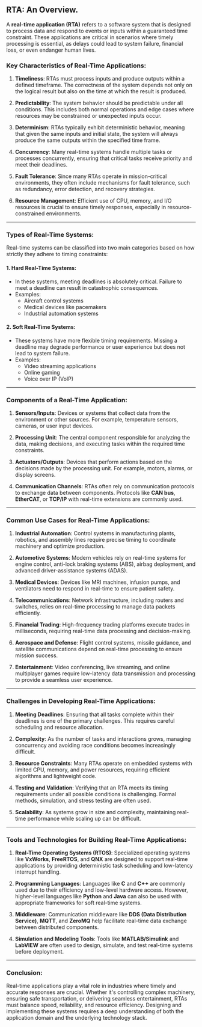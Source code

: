 ## RTA: An Overview.

A **real-time application (RTA)** refers to a software system that is designed to process data and respond to events or inputs within a guaranteed time constraint. These applications are critical in scenarios where timely processing is essential, as delays could lead to system failure, financial loss, or even endanger human lives.

### Key Characteristics of Real-Time Applications:
1. **Timeliness**: RTAs must process inputs and produce outputs within a defined timeframe. The correctness of the system depends not only on the logical result but also on the time at which the result is produced.

2. **Predictability**: The system behavior should be predictable under all conditions. This includes both normal operations and edge cases where resources may be constrained or unexpected inputs occur.

3. **Determinism**: RTAs typically exhibit deterministic behavior, meaning that given the same inputs and initial state, the system will always produce the same outputs within the specified time frame.

4. **Concurrency**: Many real-time systems handle multiple tasks or processes concurrently, ensuring that critical tasks receive priority and meet their deadlines.

5. **Fault Tolerance**: Since many RTAs operate in mission-critical environments, they often include mechanisms for fault tolerance, such as redundancy, error detection, and recovery strategies.

6. **Resource Management**: Efficient use of CPU, memory, and I/O resources is crucial to ensure timely responses, especially in resource-constrained environments.

---

### Types of Real-Time Systems:

Real-time systems can be classified into two main categories based on how strictly they adhere to timing constraints:

#### 1. **Hard Real-Time Systems**:
- In these systems, meeting deadlines is absolutely critical. Failure to meet a deadline can result in catastrophic consequences.
- Examples:
   - Aircraft control systems
   - Medical devices like pacemakers
   - Industrial automation systems

#### 2. **Soft Real-Time Systems**:
- These systems have more flexible timing requirements. Missing a deadline may degrade performance or user experience but does not lead to system failure.
- Examples:
   - Video streaming applications
   - Online gaming
   - Voice over IP (VoIP)

---

### Components of a Real-Time Application:

1. **Sensors/Inputs**: Devices or systems that collect data from the environment or other sources. For example, temperature sensors, cameras, or user input devices.

2. **Processing Unit**: The central component responsible for analyzing the data, making decisions, and executing tasks within the required time constraints.

3. **Actuators/Outputs**: Devices that perform actions based on the decisions made by the processing unit. For example, motors, alarms, or display screens.

4. **Communication Channels**: RTAs often rely on communication protocols to exchange data between components. Protocols like **CAN bus**, **EtherCAT**, or **TCP/IP** with real-time extensions are commonly used.

---

### Common Use Cases for Real-Time Applications:

1. **Industrial Automation**: Control systems in manufacturing plants, robotics, and assembly lines require precise timing to coordinate machinery and optimize production.

2. **Automotive Systems**: Modern vehicles rely on real-time systems for engine control, anti-lock braking systems (ABS), airbag deployment, and advanced driver-assistance systems (ADAS).

3. **Medical Devices**: Devices like MRI machines, infusion pumps, and ventilators need to respond in real-time to ensure patient safety.

4. **Telecommunications**: Network infrastructure, including routers and switches, relies on real-time processing to manage data packets efficiently.

5. **Financial Trading**: High-frequency trading platforms execute trades in milliseconds, requiring real-time data processing and decision-making.

6. **Aerospace and Defense**: Flight control systems, missile guidance, and satellite communications depend on real-time processing to ensure mission success.

7. **Entertainment**: Video conferencing, live streaming, and online multiplayer games require low-latency data transmission and processing to provide a seamless user experience.

---

### Challenges in Developing Real-Time Applications:

1. **Meeting Deadlines**: Ensuring that all tasks complete within their deadlines is one of the primary challenges. This requires careful scheduling and resource allocation.

2. **Complexity**: As the number of tasks and interactions grows, managing concurrency and avoiding race conditions becomes increasingly difficult.

3. **Resource Constraints**: Many RTAs operate on embedded systems with limited CPU, memory, and power resources, requiring efficient algorithms and lightweight code.

4. **Testing and Validation**: Verifying that an RTA meets its timing requirements under all possible conditions is challenging. Formal methods, simulation, and stress testing are often used.

5. **Scalability**: As systems grow in size and complexity, maintaining real-time performance while scaling up can be difficult.

---

### Tools and Technologies for Building Real-Time Applications:

1. **Real-Time Operating Systems (RTOS)**: Specialized operating systems like **VxWorks**, **FreeRTOS**, and **QNX** are designed to support real-time applications by providing deterministic task scheduling and low-latency interrupt handling.

2. **Programming Languages**: Languages like **C** and **C++** are commonly used due to their efficiency and low-level hardware access. However, higher-level languages like **Python** and **Java** can also be used with appropriate frameworks for soft real-time systems.

3. **Middleware**: Communication middleware like **DDS (Data Distribution Service)**, **MQTT**, and **ZeroMQ** help facilitate real-time data exchange between distributed components.

4. **Simulation and Modeling Tools**: Tools like **MATLAB/Simulink** and **LabVIEW** are often used to design, simulate, and test real-time systems before deployment.

---

### Conclusion:

Real-time applications play a vital role in industries where timely and accurate responses are crucial. Whether it's controlling complex machinery, ensuring safe transportation, or delivering seamless entertainment, RTAs must balance speed, reliability, and resource efficiency. Designing and implementing these systems requires a deep understanding of both the application domain and the underlying technology stack.